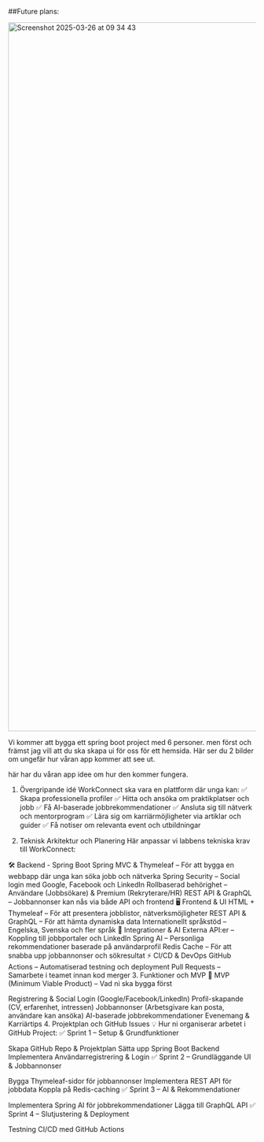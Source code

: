 ##Future plans:

<img width="1440" alt="Screenshot 2025-03-26 at 09 34 43" src="https://github.com/user-attachments/assets/55b2b4b3-ac94-47d6-8022-0cf4b43200c2" />

Vi kommer att bygga ett spring boot project med 6 personer. men först och främst jag vill att du ska skapa ui för oss för ett hemsida. Här ser du 2 bilder om ungefär hur våran app kommer att see ut. 

här har du våran app idee om hur den kommer fungera.

1. Övergripande idé
WorkConnect ska vara en plattform där unga kan:
✅ Skapa professionella profiler
✅ Hitta och ansöka om praktikplatser och jobb
✅ Få AI-baserade jobbrekommendationer
✅ Ansluta sig till nätverk och mentorprogram
✅ Lära sig om karriärmöjligheter via artiklar och guider
✅ Få notiser om relevanta event och utbildningar

2. Teknisk Arkitektur och Planering
Här anpassar vi labbens tekniska krav till WorkConnect:

🛠️ Backend - Spring Boot
Spring MVC & Thymeleaf – För att bygga en webbapp där unga kan söka jobb och nätverka
Spring Security – Social login med Google, Facebook och LinkedIn
Rollbaserad behörighet – Användare (Jobbsökare) & Premium (Rekryterare/HR)
REST API & GraphQL – Jobbannonser kan nås via både API och frontend
🖥️ Frontend & UI
HTML + Thymeleaf – För att presentera jobblistor, nätverksmöjligheter
REST API & GraphQL – För att hämta dynamiska data
Internationellt språkstöd – Engelska, Svenska och fler språk
📡 Integrationer & AI
Externa API:er – Koppling till jobbportaler och LinkedIn
Spring AI – Personliga rekommendationer baserade på användarprofil
Redis Cache – För att snabba upp jobbannonser och sökresultat
⚡ CI/CD & DevOps
GitHub Actions – Automatiserad testning och deployment
Pull Requests – Samarbete i teamet innan kod merger
3. Funktioner och MVP
📌 MVP (Minimum Viable Product) – Vad ni ska bygga först

Registrering & Social Login (Google/Facebook/LinkedIn)
Profil-skapande (CV, erfarenhet, intressen)
Jobbannonser (Arbetsgivare kan posta, användare kan ansöka)
AI-baserade jobbrekommendationer
Evenemang & Karriärtips
4. Projektplan och GitHub Issues
💡 Hur ni organiserar arbetet i GitHub Project:
✅ Sprint 1 – Setup & Grundfunktioner

Skapa GitHub Repo & Projektplan
Sätta upp Spring Boot Backend
Implementera Användarregistrering & Login
✅ Sprint 2 – Grundläggande UI & Jobbannonser

Bygga Thymeleaf-sidor för jobbannonser
Implementera REST API för jobbdata
Koppla på Redis-caching
✅ Sprint 3 – AI & Rekommendationer

Implementera Spring AI för jobbrekommendationer
Lägga till GraphQL API
✅ Sprint 4 – Slutjustering & Deployment

Testning
CI/CD med GitHub Actions


